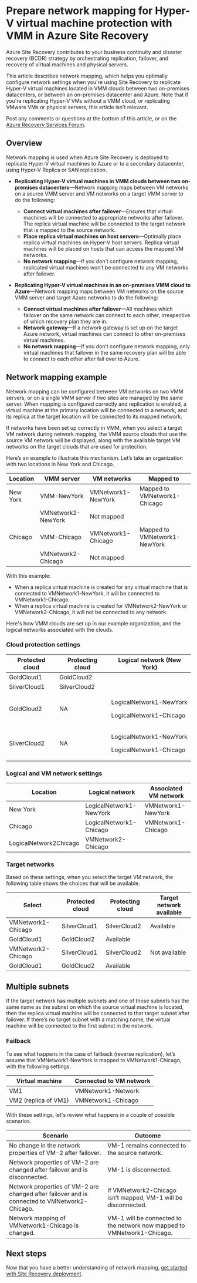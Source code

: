 <properties
    pageTitle="Prepare network mapping for Hyper-V virtual machine protection with VMM in Azure Site Recovery  | Microsoft Azure"
    description="Set up network mapping for Hyper-V virtual machine replication from an on-premises datacenter to Azure, or to a secondary site."
    services="site-recovery"
    documentationCenter=""
    authors="rayne-wiselman"
    manager="jwhit"
    editor=""/>

<tags
    ms.service="site-recovery"
    ms.devlang="na"
    ms.topic="article"
    ms.tgt_pltfrm="na"
    ms.workload="storage-backup-recovery"
    ms.date="10/05/2016"
    ms.author="raynew"/>


# <a name="prepare-network-mapping-for-hyper-v-virtual-machine-protection-with-vmm-in-azure-site-recovery"></a>Prepare network mapping for Hyper-V virtual machine protection with VMM in Azure Site Recovery

Azure Site Recovery contributes to your business continuity and disaster recovery (BCDR) strategy by orchestrating replication, failover, and recovery of virtual machines and physical servers.

This article describes network mapping, which helps you optimally configure network settings when you're using Site Recovery to replicate Hyper-V virtual machines located in VMM clouds between two on-premises datacenters, or between an on-premises datacenter and Azure. Note that if you're replicating Hyper-V VMs without a VMM cloud, or replicating VMware VMs or physical servers, this article isn't relevant.

Post any comments or questions at the bottom of this article, or on the [Azure Recovery Services Forum](https://social.msdn.microsoft.com/forums/azure/home?forum=hypervrecovmgr).


## <a name="overview"></a>Overview

Network mapping is used when Azure Site Recovery is deployed to replicate Hyper-V virtual machines to Azure or to a secondary datacenter, using Hyper-V Replica or SAN replication.

- **Replicating Hyper-V virtual machines in VMM clouds between two on-premises datacenters**—Network mapping maps between VM networks on a source VMM server and VM networks on a target VMM server to do the following:

    - **Connect virtual machines after failover**—Ensures that virtual machines will be connected to appropriate networks after failover. The replica virtual machine will be connected to the target network that is mapped to the source network.
    - **Place replica virtual machines on host servers**—Optimally place replica virtual machines on Hyper-V host servers. Replica virtual machines will be placed on hosts that can access the mapped VM networks.
    - **No network mapping**—If you don’t configure network mapping, replicated virtual machines won’t be connected to any VM networks after failover.

- **Replicating Hyper-V virtual machines in an on-premises VMM cloud to Azure**—Network mapping maps between VM networks on the source VMM server and target Azure networks to do the following:
    - **Connect virtual machines after failover**—All machines which failover on the same network can connect to each other, irrespective of which recovery plan they are in.
    - **Network gateway**—If a network gateway is set up on the target Azure network, virtual machines can connect to other on-premises virtual machines.
    - **No network mapping**—If you don’t configure network mapping, only virtual machines that failover in the same recovery plan will be able to connect to each other after fail over to Azure.


## <a name="network-mapping-example"></a>Network mapping example

Network mapping can be configured between VM networks on two VMM servers, or on a single VMM server if two sites are managed by the same server. When mapping is configured correctly and replication is enabled, a virtual machine at the primary location will be connected to a network, and its replica at the target location will be connected to its mapped network.

If networks have been set up correctly in VMM, when you select a target VM network during network mapping, the VMM source clouds that use the source VM network will be displayed, along with the available target VM networks on the target clouds that are used for protection.

Here’s an example to illustrate this mechanism. Let’s take an organization with two locations in New York and Chicago.

**Location** | **VMM server** | **VM networks** | **Mapped to**
---|---|---|---
New York | VMM-NewYork| VMNetwork1-NewYork | Mapped to VMNetwork1-Chicago
 |  | VMNetwork2-NewYork | Not mapped
Chicago | VMM-Chicago| VMNetwork1-Chicago | Mapped to VMNetwork1-NewYork
 | | VMNetwork2-Chicago | Not mapped

With this example:

- When a replica virtual machine is created for any virtual machine that is connected to VMNetwork1-NewYork, it will be connected to VMNetwork1-Chicago.
- When a replica virtual machine is created for VMNetwork2-NewYork or VMNetwork2-Chicago, it will not be connected to any network.

Here's how VMM clouds are set up in our example organization, and the logical networks associated with the clouds.

### <a name="cloud-protection-settings"></a>Cloud protection settings

**Protected cloud** | **Protecting cloud** | **Logical network (New York)**  
---|---|---
GoldCloud1 | GoldCloud2 |
SilverCloud1| SilverCloud2 |
GoldCloud2 | <p>NA</p><p></p> | <p>LogicalNetwork1-NewYork</p><p>LogicalNetwork1-Chicago</p>
SilverCloud2 | <p>NA</p><p></p> | <p>LogicalNetwork1-NewYork</p><p>LogicalNetwork1-Chicago</p>

### <a name="logical-and-vm-network-settings"></a>Logical and VM network settings

**Location** | **Logical network** | **Associated VM network**
---|---|---
New York | LogicalNetwork1-NewYork | VMNetwork1-NewYork
Chicago | LogicalNetwork1-Chicago | VMNetwork1-Chicago
 | LogicalNetwork2Chicago | VMNetwork2-Chicago

### <a name="target-networks"></a>Target networks

Based on these settings, when you select the target VM network, the following table shows the choices that will be available.

**Select** | **Protected cloud** | **Protecting cloud** | **Target network available**
---|---|---|---
VMNetwork1-Chicago | SilverCloud1 | SilverCloud2 | Available
 | GoldCloud1 | GoldCloud2 | Available
VMNetwork2-Chicago | SilverCloud1 | SilverCloud2 | Not available
 | GoldCloud1 | GoldCloud2 | Available



## <a name="multiple-subnets"></a>Multiple subnets

If the target network has multiple subnets and one of those subnets has the same name as the subnet on which the source virtual machine is located, then the replica virtual machine will be connected to that target subnet after failover. If there’s no target subnet with a matching name, the virtual machine will be connected to the first subnet in the network.


### <a name="failback"></a>Failback

To see what happens in the case of failback (reverse replication), let’s assume that VMNetwork1-NewYork is mapped to VMNetwork1-Chicago, with the following settings.


**Virtual machine** | **Connected to VM network**
---|---
VM1 | VMNetwork1-Network
VM2 (replica of VM1) | VMNetwork1-Chicago

With these settings, let's review what happens in a couple of possible scenarios.

**Scenario** | **Outcome**
---|---
No change in the network properties of VM-2 after failover. | VM-1 remains connected to the source network.
Network properties of VM-2 are changed after failover and is disconnected. | VM-1 is disconnected.
Network properties of VM-2 are changed after failover and is connected to VMNetwork2-Chicago. | If VMNetwork2-Chicago isn’t mapped, VM-1 will be disconnected.
Network mapping of VMNetwork1-Chicago is changed. | VM-1 will be connected to the network now mapped to VMNetwork1-Chicago.


## <a name="next-steps"></a>Next steps

Now that you have a better understanding of network mapping, [get started with Site Recovery deployment](site-recovery-best-practices.md).
